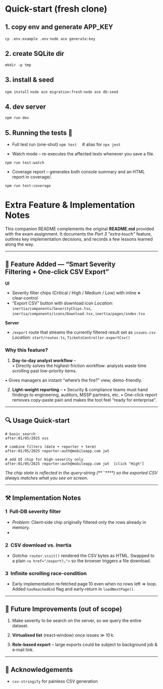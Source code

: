 # Quick-start (fresh clone)

 
## 1. copy env and generate APP_KEY
`cp .env.example .env`
`node ace generate:key`

## 2. create SQLite dir
`mkdir -p tmp`

## 3. install & seed
`npm install`
`node ace migration:fresh`
`node ace db:seed`

## 4. dev server
`npm run dev `
 
## 5.  Running the tests 🧪
 - Full test run (one-shot)
 `npm test  `      # alias for `npx jest`

- Watch mode – re-executes the affected tests whenever you save a file.

`npm run test:watch`
- Coverage report – generates both console summary and an HTML report in coverage/.
 
`npm run test:coverage`

# Extra Feature & Implementation Notes

This companion README complements the original **README.md** provided with the exam assignment.  It documents the *Part 3 "extra‑touch"* feature, outlines key implementation decisions, and records a few lessons learned along the way.

---


## 📌 Feature Added — “Smart Severity Filtering + One‑click CSV Export”

**UI**

* Severity filter chips (Critical / High / Medium / Low) with inline **×** clear‑control
* “Export CSV” button with download icon
  *Location*: `inertia/components/SeverityChips.tsx`, `inertia/components/icons/Download.tsx`, `inertia/pages/index.tsx`

**Server**

* `/export` route that streams the currently filtered result set as `issues.csv`
  *Location*: `start/routes.ts`, `TicketsController.exportCsv()`

### Why this feature?

1. **Day‑to‑day analyst workflow** –  
 • Directly solves the highest-friction workflow: analysts waste time scrolling past low-priority items.

• Gives managers an instant “where’s the fire?” view; demo-friendly.


2. **Light‑weight reporting** –
• Security & compliance teams must hand findings to engineering, auditors, MSSP partners, etc.
• One-click report removes copy-paste pain and makes the tool feel “ready for enterprise”.
 
 

---

## 🔍 Usage Quick‑start

```text
# basic search
after:01/05/2025 xss

# combine filters (date + reporter + term)
after:01/05/2025 reporter:auth@mobileapp.com jwt

# add UI chip for High‑severity only
after:01/05/2025 reporter:auth@mobileapp.com jwt  [click "High"]
```

*The chip state is reflected in the query‑string (****\`\`**\*\*) so the exported CSV always matches what you see on screen.*

---

## ⚒️ Implementation Notes

### 1  Full‑DB severity filter

* *Problem*: Client‑side chip originally filtered only the rows already in memory.
*  

### 2  CSV download vs. Inertia

* *Gotcha*: `router.visit()` rendered the CSV bytes as HTML. Swapped to a plain `<a href="/export?…">` so the browser triggers a file download.

### 3  Infinite scrolling race‑condition

* Early implementation re‑fetched page 10 even when no rows left ⇒ loop. Added `hasReachedEnd` flag and early‑return in `loadNextPage()`.

---

## 🚧 Future Improvements (out of scope)

1. Make severity to be search on the server,  so we query the entire dataset.
2. **Virtualised list** (react‑window) once issues ≫ 10 k.

3. **Role‑based export** – large exports could be subject to background job & e‑mail link.
 
---

## 🙏 Acknowledgements

* `csv-stringify` for painless CSV generation
